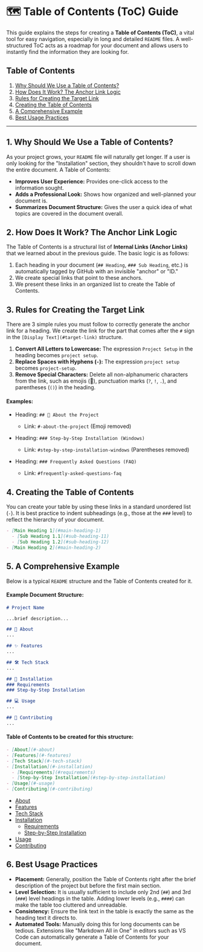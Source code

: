 # 🗺️ Table of Contents (ToC) Guide

This guide explains the steps for creating a **Table of Contents (ToC)**, a vital tool for easy navigation, especially in long and detailed `README` files. A well-structured ToC acts as a roadmap for your document and allows users to instantly find the information they are looking for.

## Table of Contents

1.  [Why Should We Use a Table of Contents?](#1-why-should-we-use-a-table-of-contents)
2.  [How Does It Work? The Anchor Link Logic](#2-how-does-it-work-the-anchor-link-logic)
3.  [Rules for Creating the Target Link](#3-rules-for-creating-the-target-link)
4.  [Creating the Table of Contents](#4-creating-the-table-of-contents)
5.  [A Comprehensive Example](#5-a-comprehensive-example)
6.  [Best Usage Practices](#6-best-usage-practices)

-----

## 1\. Why Should We Use a Table of Contents?

As your project grows, your `README` file will naturally get longer. If a user is only looking for the "Installation" section, they shouldn't have to scroll down the entire document. A Table of Contents:

  - **Improves User Experience:** Provides one-click access to the information sought.
  - **Adds a Professional Look:** Shows how organized and well-planned your document is.
  - **Summarizes Document Structure:** Gives the user a quick idea of what topics are covered in the document overall.

## 2\. How Does It Work? The Anchor Link Logic

The Table of Contents is a structural list of **Internal Links (Anchor Links)** that we learned about in the previous guide. The basic logic is as follows:

1.  Each heading in your document (`## Heading`, `### Sub Heading`, etc.) is automatically tagged by GitHub with an invisible "anchor" or "ID."
2.  We create special links that point to these anchors.
3.  We present these links in an organized list to create the Table of Contents.

## 3\. Rules for Creating the Target Link

There are 3 simple rules you must follow to correctly generate the anchor link for a heading. We create the link for the part that comes after the `#` sign in the `[Display Text](#target-link)` structure.

1.  **Convert All Letters to Lowercase:** The expression `Project Setup` in the heading becomes `project setup`.
2.  **Replace Spaces with Hyphens (`-`):** The expression `project setup` becomes `project-setup`.
3.  **Remove Special Characters:** Delete all non-alphanumeric characters from the link, such as emojis (🎯), punctuation marks (`?`, `!`, `.`), and parentheses (`()`) in the heading.

#### Examples:

  - Heading: `## 🚀 About the Project`

      - Link: `#-about-the-project` (Emoji removed)

  - Heading: `### Step-by-Step Installation (Windows)`

      - Link: `#step-by-step-installation-windows` (Parentheses removed)

  - Heading: `### Frequently Asked Questions (FAQ)`

      - Link: `#frequently-asked-questions-faq`

## 4\. Creating the Table of Contents

You can create your table by using these links in a standard unordered list (`-`). It is best practice to indent subheadings (e.g., those at the `###` level) to reflect the hierarchy of your document.

```markdown
- [Main Heading 1](#main-heading-1)
  - [Sub Heading 1.1](#sub-heading-11)
  - [Sub Heading 1.2](#sub-heading-12)
- [Main Heading 2](#main-heading-2)
```

## 5\. A Comprehensive Example

Below is a typical `README` structure and the Table of Contents created for it.

#### Example Document Structure:

```markdown
# Project Name

...brief description...

## 📜 About
...

## ✨ Features
...

## 🛠️ Tech Stack
...

## 🚀 Installation
### Requirements
### Step-by-Step Installation

## 💻 Usage
...

## 🤝 Contributing
...
```

#### Table of Contents to be created for this structure:

```markdown
- [About](#-about)
- [Features](#-features)
- [Tech Stack](#-tech-stack)
- [Installation](#-installation)
  - [Requirements](#requirements)
  - [Step-by-Step Installation](#step-by-step-installation)
- [Usage](#-usage)
- [Contributing](#-contributing)
```

  - [About](https://www.google.com/search?q=%23-about)
  - [Features](https://www.google.com/search?q=%23-features)
  - [Tech Stack](https://www.google.com/search?q=%23-tech-stack)
  - [Installation](https://www.google.com/search?q=%23-installation)
      - [Requirements](https://www.google.com/search?q=%23requirements)
      - [Step-by-Step Installation](https://www.google.com/search?q=%23step-by-step-installation)
  - [Usage](https://www.google.com/search?q=%23-usage)
  - [Contributing](https://www.google.com/search?q=%23-contributing)

## 6\. Best Usage Practices

  - **Placement:** Generally, position the Table of Contents right after the brief description of the project but before the first main section.
  - **Level Selection:** It is usually sufficient to include only 2nd (`##`) and 3rd (`###`) level headings in the table. Adding lower levels (e.g., `####`) can make the table too cluttered and unreadable.
  - **Consistency:** Ensure the link text in the table is exactly the same as the heading text it directs to.
  - **Automated Tools:** Manually doing this for long documents can be tedious. Extensions like "Markdown All in One" in editors such as VS Code can automatically generate a Table of Contents for your document.